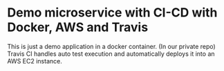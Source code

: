 # Demo microservice with CI-CD with Docker, AWS and Travis

This is just a demo application in a docker container. (In our private repo) Travis CI handles auto test execution and automatically deploys it into an AWS EC2 instance.